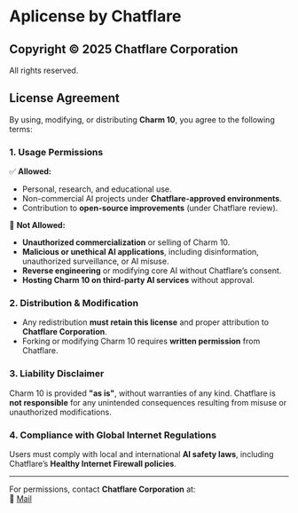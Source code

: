 # Aplicense by Chatflare

## Copyright © 2025 Chatflare Corporation  
All rights reserved.

## License Agreement  
By using, modifying, or distributing **Charm 10**, you agree to the following terms:  

### **1. Usage Permissions**  
✅ **Allowed:**  
- Personal, research, and educational use.  
- Non-commercial AI projects under **Chatflare-approved environments**.  
- Contribution to **open-source improvements** (under Chatflare review).  

🚫 **Not Allowed:**  
- **Unauthorized commercialization** or selling of Charm 10.  
- **Malicious or unethical AI applications**, including disinformation, unauthorized surveillance, or AI misuse.  
- **Reverse engineering** or modifying core AI without Chatflare’s consent.  
- **Hosting Charm 10 on third-party AI services** without approval.  

### **2. Distribution & Modification**  
- Any redistribution **must retain this license** and proper attribution to **Chatflare Corporation**.  
- Forking or modifying Charm 10 requires **written permission** from Chatflare.  

### **3. Liability Disclaimer**  
Charm 10 is provided **"as is"**, without warranties of any kind. Chatflare is **not responsible** for any unintended consequences resulting from misuse or unauthorized modifications.  

### **4. Compliance with Global Internet Regulations**  
Users must comply with local and international **AI safety laws**, including Chatflare’s **Healthy Internet Firewall policies**.  

---

For permissions, contact **Chatflare Corporation** at:  
📧 [Mail](mailto:geminifan207@gmail.com)  